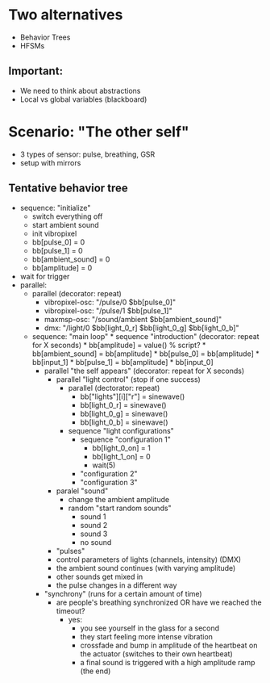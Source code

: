 # Two alternatives
- Behavior Trees
- HFSMs

## Important:
- We need to think about abstractions
- Local vs global variables (blackboard)

# Scenario: "The other self"

- 3 types of sensor: pulse, breathing, GSR
- setup with mirrors

## Tentative behavior tree
* sequence: "initialize"
	* switch everything off
	* start ambient sound
	* init vibropixel
	* bb[pulse_0] = 0
	* bb[pulse_1] = 0
	* bb[ambient_sound] = 0
	* bb[amplitude] = 0
* wait for trigger
* parallel:
	* parallel (decorator: repeat)
		* vibropixel-osc: "/pulse/0 $bb[pulse_0]"
		* vibropixel-osc: "/pulse/1 $bb[pulse_1]"
		* maxmsp-osc: "/sound/ambient $bb[ambient_sound]"
		* dmx: "/light/0 $bb[light_0_r] $bb[light_0_g] $bb[light_0_b]"
	* sequence: "main loop"
			* sequence "introduction" (decorator: repeat for X seconds)
				* bb[amplitude] = value() % script?
				* bb[ambient_sound] = bb[amplitude]
				* bb[pulse_0] = bb[amplitude] * bb[input_1]
				* bb[pulse_1] = bb[amplitude] * bb[input_0]
		* parallel "the self appears" (decorator: repeat for X seconds)
			* parallel "light control" (stop if one success)
				* parallel (dectorator: repeat)
					* bb["lights"][i]["r"] = sinewave()
					* bb[light_0_r] = sinewave()
					* bb[light_0_g] = sinewave()
					* bb[light_0_b] = sinewave()
				* sequence "light configurations"
					* sequence "configuration 1"
						* bb[light_0_on] = 1
						* bb[light_1_on] = 0
						* wait(5)
					* "configuration 2"
					* "configuration 3"
			* paralel "sound"
				* change the ambient amplitude
				* random "start random sounds"
					* sound 1
					* sound 2
					* sound 3
					* no sound
			* "pulses"
			* control parameters of lights (channels, intensity) (DMX)
			* the ambient sound continues (with varying amplitude)
			* other sounds get mixed in
			* the pulse changes in a different way
		* "synchrony" (runs for a certain amount of time)
			* are people's breathing synchronized OR have we reached the timeout?
				* yes: 
					* you see yourself in the glass for a second
					* they start feeling more intense vibration
					* crossfade and bump in amplitude of the heartbeat on the actuator (switches to their own heartbeat)
					* a final sound is triggered with a high amplitude ramp (the end)
